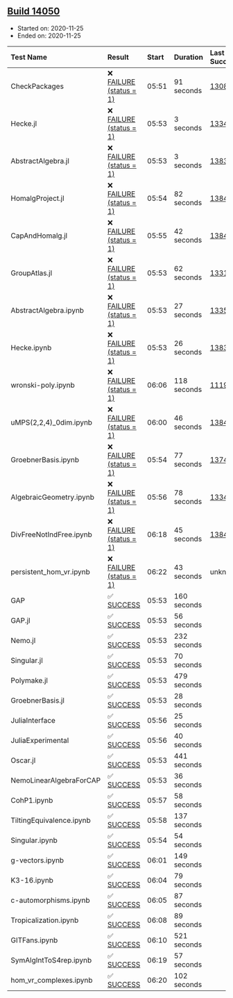 ## [Build 14050](https://oscarci.mathematik.uni-kl.de/job/oscar/14050/)

* Started on: 2020-11-25
* Ended on: 2020-11-25

| Test Name    | Result | Start | Duration | Last Success | First Failure |
|:-------------|:-------|:------|:---------|:-------------|:--------------|
| CheckPackages | ❌ [FAILURE (status = 1)](https://oscarci.mathematik.uni-kl.de/job/oscar/14050/artifact/logs/build-14050/CheckPackages.log) | 05:51 | 91 seconds | [13085](https://oscarci.mathematik.uni-kl.de/job/oscar/13085/) | [13086](https://oscarci.mathematik.uni-kl.de/job/oscar/13086/) |
| Hecke.jl | ❌ [FAILURE (status = 1)](https://oscarci.mathematik.uni-kl.de/job/oscar/14050/artifact/logs/build-14050/Hecke.jl.log) | 05:53 | 3 seconds | [13341](https://oscarci.mathematik.uni-kl.de/job/oscar/13341/) | [13342](https://oscarci.mathematik.uni-kl.de/job/oscar/13342/) |
| AbstractAlgebra.jl | ❌ [FAILURE (status = 1)](https://oscarci.mathematik.uni-kl.de/job/oscar/14050/artifact/logs/build-14050/AbstractAlgebra.jl.log) | 05:53 | 3 seconds | [13837](https://oscarci.mathematik.uni-kl.de/job/oscar/13837/) | [13838](https://oscarci.mathematik.uni-kl.de/job/oscar/13838/) |
| HomalgProject.jl | ❌ [FAILURE (status = 1)](https://oscarci.mathematik.uni-kl.de/job/oscar/14050/artifact/logs/build-14050/HomalgProject.jl.log) | 05:54 | 82 seconds | [13845](https://oscarci.mathematik.uni-kl.de/job/oscar/13845/) | [13846](https://oscarci.mathematik.uni-kl.de/job/oscar/13846/) |
| CapAndHomalg.jl | ❌ [FAILURE (status = 1)](https://oscarci.mathematik.uni-kl.de/job/oscar/14050/artifact/logs/build-14050/CapAndHomalg.jl.log) | 05:55 | 42 seconds | [13845](https://oscarci.mathematik.uni-kl.de/job/oscar/13845/) | [13846](https://oscarci.mathematik.uni-kl.de/job/oscar/13846/) |
| GroupAtlas.jl | ❌ [FAILURE (status = 1)](https://oscarci.mathematik.uni-kl.de/job/oscar/14050/artifact/logs/build-14050/GroupAtlas.jl.log) | 05:53 | 62 seconds | [13311](https://oscarci.mathematik.uni-kl.de/job/oscar/13311/) | [13312](https://oscarci.mathematik.uni-kl.de/job/oscar/13312/) |
| AbstractAlgebra.ipynb | ❌ [FAILURE (status = 1)](https://oscarci.mathematik.uni-kl.de/job/oscar/14050/artifact/logs/build-14050/AbstractAlgebra.ipynb.log) | 05:53 | 27 seconds | [13355](https://oscarci.mathematik.uni-kl.de/job/oscar/13355/) | [13356](https://oscarci.mathematik.uni-kl.de/job/oscar/13356/) |
| Hecke.ipynb | ❌ [FAILURE (status = 1)](https://oscarci.mathematik.uni-kl.de/job/oscar/14050/artifact/logs/build-14050/Hecke.ipynb.log) | 05:53 | 26 seconds | [13837](https://oscarci.mathematik.uni-kl.de/job/oscar/13837/) | [13838](https://oscarci.mathematik.uni-kl.de/job/oscar/13838/) |
| wronski-poly.ipynb | ❌ [FAILURE (status = 1)](https://oscarci.mathematik.uni-kl.de/job/oscar/14050/artifact/logs/build-14050/wronski-poly.ipynb.log) | 06:06 | 118 seconds | [11192](https://oscarci.mathematik.uni-kl.de/job/oscar/11192/) | [11193](https://oscarci.mathematik.uni-kl.de/job/oscar/11193/) |
| uMPS(2,2,4)_0dim.ipynb | ❌ [FAILURE (status = 1)](https://oscarci.mathematik.uni-kl.de/job/oscar/14050/artifact/logs/build-14050/uMPS-2-2-4-_0dim.ipynb.log) | 06:00 | 46 seconds | [13841](https://oscarci.mathematik.uni-kl.de/job/oscar/13841/) | [13842](https://oscarci.mathematik.uni-kl.de/job/oscar/13842/) |
| GroebnerBasis.ipynb | ❌ [FAILURE (status = 1)](https://oscarci.mathematik.uni-kl.de/job/oscar/14050/artifact/logs/build-14050/GroebnerBasis.ipynb.log) | 05:54 | 77 seconds | [13748](https://oscarci.mathematik.uni-kl.de/job/oscar/13748/) | [13749](https://oscarci.mathematik.uni-kl.de/job/oscar/13749/) |
| AlgebraicGeometry.ipynb | ❌ [FAILURE (status = 1)](https://oscarci.mathematik.uni-kl.de/job/oscar/14050/artifact/logs/build-14050/AlgebraicGeometry.ipynb.log) | 05:56 | 78 seconds | [13341](https://oscarci.mathematik.uni-kl.de/job/oscar/13341/) | [13342](https://oscarci.mathematik.uni-kl.de/job/oscar/13342/) |
| DivFreeNotIndFree.ipynb | ❌ [FAILURE (status = 1)](https://oscarci.mathematik.uni-kl.de/job/oscar/14050/artifact/logs/build-14050/DivFreeNotIndFree.ipynb.log) | 06:18 | 45 seconds | [13845](https://oscarci.mathematik.uni-kl.de/job/oscar/13845/) | [13846](https://oscarci.mathematik.uni-kl.de/job/oscar/13846/) |
| persistent_hom_vr.ipynb | ❌ [FAILURE (status = 1)](https://oscarci.mathematik.uni-kl.de/job/oscar/14050/artifact/logs/build-14050/persistent_hom_vr.ipynb.log) | 06:22 | 43 seconds | unknown | unknown |
| GAP | ✅ [SUCCESS](https://oscarci.mathematik.uni-kl.de/job/oscar/14050/artifact/logs/build-14050/GAP.log) | 05:53 | 160 seconds |  |  |
| GAP.jl | ✅ [SUCCESS](https://oscarci.mathematik.uni-kl.de/job/oscar/14050/artifact/logs/build-14050/GAP.jl.log) | 05:53 | 56 seconds |  |  |
| Nemo.jl | ✅ [SUCCESS](https://oscarci.mathematik.uni-kl.de/job/oscar/14050/artifact/logs/build-14050/Nemo.jl.log) | 05:53 | 232 seconds |  |  |
| Singular.jl | ✅ [SUCCESS](https://oscarci.mathematik.uni-kl.de/job/oscar/14050/artifact/logs/build-14050/Singular.jl.log) | 05:53 | 70 seconds |  |  |
| Polymake.jl | ✅ [SUCCESS](https://oscarci.mathematik.uni-kl.de/job/oscar/14050/artifact/logs/build-14050/Polymake.jl.log) | 05:53 | 479 seconds |  |  |
| GroebnerBasis.jl | ✅ [SUCCESS](https://oscarci.mathematik.uni-kl.de/job/oscar/14050/artifact/logs/build-14050/GroebnerBasis.jl.log) | 05:53 | 28 seconds |  |  |
| JuliaInterface | ✅ [SUCCESS](https://oscarci.mathematik.uni-kl.de/job/oscar/14050/artifact/logs/build-14050/JuliaInterface.log) | 05:56 | 25 seconds |  |  |
| JuliaExperimental | ✅ [SUCCESS](https://oscarci.mathematik.uni-kl.de/job/oscar/14050/artifact/logs/build-14050/JuliaExperimental.log) | 05:56 | 40 seconds |  |  |
| Oscar.jl | ✅ [SUCCESS](https://oscarci.mathematik.uni-kl.de/job/oscar/14050/artifact/logs/build-14050/Oscar.jl.log) | 05:53 | 441 seconds |  |  |
| NemoLinearAlgebraForCAP | ✅ [SUCCESS](https://oscarci.mathematik.uni-kl.de/job/oscar/14050/artifact/logs/build-14050/NemoLinearAlgebraForCAP.log) | 05:53 | 36 seconds |  |  |
| CohP1.ipynb | ✅ [SUCCESS](https://oscarci.mathematik.uni-kl.de/job/oscar/14050/artifact/logs/build-14050/CohP1.ipynb.log) | 05:57 | 58 seconds |  |  |
| TiltingEquivalence.ipynb | ✅ [SUCCESS](https://oscarci.mathematik.uni-kl.de/job/oscar/14050/artifact/logs/build-14050/TiltingEquivalence.ipynb.log) | 05:58 | 137 seconds |  |  |
| Singular.ipynb | ✅ [SUCCESS](https://oscarci.mathematik.uni-kl.de/job/oscar/14050/artifact/logs/build-14050/Singular.ipynb.log) | 05:54 | 54 seconds |  |  |
| g-vectors.ipynb | ✅ [SUCCESS](https://oscarci.mathematik.uni-kl.de/job/oscar/14050/artifact/logs/build-14050/g-vectors.ipynb.log) | 06:01 | 149 seconds |  |  |
| K3-16.ipynb | ✅ [SUCCESS](https://oscarci.mathematik.uni-kl.de/job/oscar/14050/artifact/logs/build-14050/K3-16.ipynb.log) | 06:04 | 79 seconds |  |  |
| c-automorphisms.ipynb | ✅ [SUCCESS](https://oscarci.mathematik.uni-kl.de/job/oscar/14050/artifact/logs/build-14050/c-automorphisms.ipynb.log) | 06:05 | 87 seconds |  |  |
| Tropicalization.ipynb | ✅ [SUCCESS](https://oscarci.mathematik.uni-kl.de/job/oscar/14050/artifact/logs/build-14050/Tropicalization.ipynb.log) | 06:08 | 89 seconds |  |  |
| GITFans.ipynb | ✅ [SUCCESS](https://oscarci.mathematik.uni-kl.de/job/oscar/14050/artifact/logs/build-14050/GITFans.ipynb.log) | 06:10 | 521 seconds |  |  |
| SymAlgIntToS4rep.ipynb | ✅ [SUCCESS](https://oscarci.mathematik.uni-kl.de/job/oscar/14050/artifact/logs/build-14050/SymAlgIntToS4rep.ipynb.log) | 06:19 | 57 seconds |  |  |
| hom_vr_complexes.ipynb | ✅ [SUCCESS](https://oscarci.mathematik.uni-kl.de/job/oscar/14050/artifact/logs/build-14050/hom_vr_complexes.ipynb.log) | 06:20 | 102 seconds |  |  |
